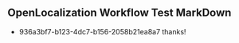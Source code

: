 ## OpenLocalization Workflow Test MarkDown
* 936a3bf7-b123-4dc7-b156-2058b21ea8a7 thanks!

<!--HONumber=Aug16_HO5-->


